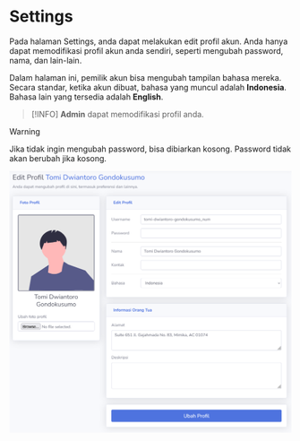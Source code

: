 # Settings
Pada halaman Settings, anda dapat melakukan edit profil akun. Anda hanya dapat memodifikasi profil akun anda sendiri, seperti mengubah password, nama, dan lain-lain.

Dalam halaman ini, pemilik akun bisa mengubah tampilan bahasa mereka. Secara standar, ketika akun dibuat, bahasa yang muncul adalah **Indonesia**. Bahasa lain yang tersedia adalah **English**.

> [!INFO]
> **Admin** dapat memodifikasi profil anda.

> [!WARNING]
> Jika tidak ingin mengubah password, bisa dibiarkan kosong. Password tidak akan berubah jika kosong.

![Edit Profile](_media/edit_profile.png)
